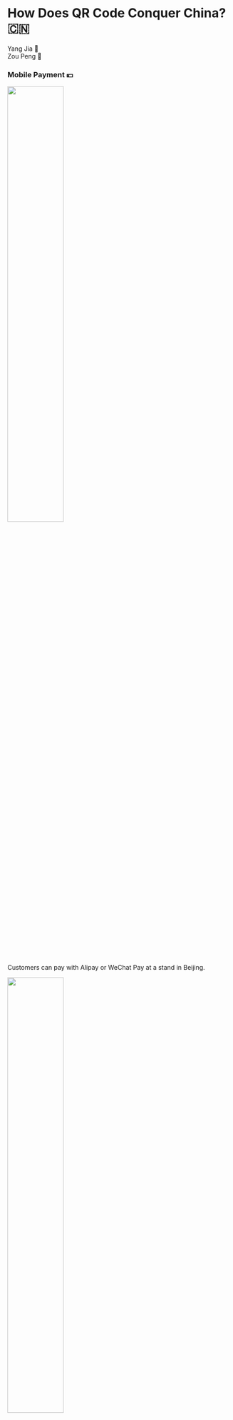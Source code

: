 # How Does QR Code Conquer China?  :cn:

Yang Jia     :girl:   
Zou Peng     :boy:



### Mobile Payment :yen:

<img src="mhack_pre/1_mobile_pay/commondity_pur/qr-code-1.jpg" width="50%" height="50%">

Customers can pay with Alipay or WeChat Pay at a stand in Beijing.


<img src="mhack_pre/1_mobile_pay/commondity_pur/qr-code-3-1.jpg" width="50%" height="50%">

It takes only a few seconds to process a transaction.

<img src="mhack_pre/1_mobile_pay/pocket_mon/qr_1-4.png" width="50%" height="50%">

Give and collect gifts at a wedding

<img src="mhack_pre/1_mobile_pay/pocket_mon/qr_1-2.png" width="50%" height="50%">

Panhandlers receive donation from mobile payment QR codes 

------

### Utilization of Public Resources :bike:

<img src="mhack_pre/2_utilize_pub_resr/2.png" width="50%" height="50%">

Unlocks a bike of Chinese bike-sharing company Mobike by scanning the QR Code

-----

### Origin Tracking :cow2:

<img src="mhack_pre/3_info_tracking/1.png" width="50%" height="50%">

Identify pets

<img src="mhack_pre/3_info_tracking/2.png" width="50%" height="50%">

Identify senior citizens & Find losing elders

<img src="mhack_pre/3_info_tracking/3.jpg" width="50%" height="50%">

Track food from source to fork

-----

### Detailed Information Acquiring :computer:

<img src="mhack_pre/4_acquire_detail/1.png" width="50%" height="50%">

Post and reply to job boards

<img src="mhack_pre/4_acquire_detail/2.png" width="50%" height="50%">

Check authenticity and gain more information about foods and drinks

<img src="mhack_pre/4_acquire_detail/4.png" width="50%" height="50%">

"Scan code to win prizes" promotion

<img src="mhack_pre/4_acquire_detail/5.png" width="50%" height="50%">

QR code works as identity badge

## Experience the cashless life in China

<https://www.youtube.com/watch?v=gysKE3POUv0>
-----
-----

## Thanks to the sqaured barcode 
![](JPQRcode.png)
![](BarQR.jpg)

#### Barcode
1. limited capacity of information
2. weak fault-tolerant system

#### QR code
1. large capacity of information(support all types of words)
2. small space
3. strong adaptability to getting dirty and damaged

-----
-----

## Mobile Payment _ A Success of Third-party Payment

Thrid-party Platform
1. Alipay
2. Credit problem


Characteristics of Mobile Payment Platform in China: 
1. Savings card is the mainstream
2. Banking system

Saving cards:
1. No threshold, open accouts freely
2. Get card instantly

Banking system:
1. Country-owned main banks
2. Money can flow freely without extra fee


-----
-----

## Sharing Bikes _ A New Utilizaiton Mode of Public Resources 
<img src="Bike-sharing.jpg" width="50%" height="50%">  
[Bike-sharing is booming in China]



### 1.why is sharing bikes so popular in China?
<img src="picture2.png" width="90%" height="90%">


- dockless, it can be parked anywhere. 
|| fixed docking stations, only park in specific location very inconvenient
- bike location is showed in the app, actually, not necessary
|| station, walk to


-----

### 2. why they can't crack other countries
<img src="bike_sharing2.jpg" width="50%" height="50%">
[Bike-sharing companies like Mobike and Ofo getting lost in translation]




#### [1] Accessibility and convenience requires two things:

<img src="picture3.png" width="50%" height="50%">


- a huge fleet of bikes
- a huge workforce to spread the bikes to the most needed areas




#### [2] Profitable for their companies:

- dense urban areas & heavy ridership to stay profitavle

- huge workforce to spread the bikes to the most needed areas




#### [3] Relatively lax regulation




#### [4] Support from the government



-----
#### To conclude:
'China:'
- massive urban population
- a large, cheap labor force
- relatively lax regulation on bike parking 
- support from gov

'Other countries:'
- the strict regulations
- economy scale
- intolerant to sidewalks littered with vehicles
they stop the prevelence of sharing bike
-----
-----


## Future

<img src="facialrecognization.jpg" width="50%" height="50%">

The founder of Alibaba, Jack Ma was showing how to use Facial Recognization to pay by Alipay.
China is on the way...
